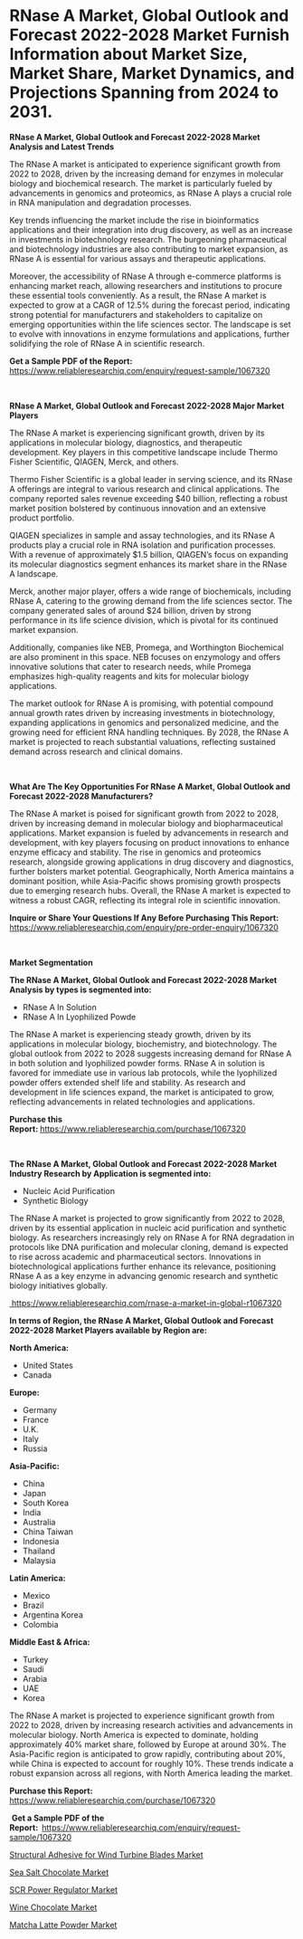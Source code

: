 <p><h1>RNase A Market, Global Outlook and Forecast 2022-2028 Market Furnish Information about Market Size, Market Share, Market Dynamics, and Projections Spanning from 2024 to 2031.</h1></p><p><strong>RNase A Market, Global Outlook and Forecast 2022-2028 Market Analysis and Latest Trends</strong></p>
<p><p>The RNase A market is anticipated to experience significant growth from 2022 to 2028, driven by the increasing demand for enzymes in molecular biology and biochemical research. The market is particularly fueled by advancements in genomics and proteomics, as RNase A plays a crucial role in RNA manipulation and degradation processes.</p><p>Key trends influencing the market include the rise in bioinformatics applications and their integration into drug discovery, as well as an increase in investments in biotechnology research. The burgeoning pharmaceutical and biotechnology industries are also contributing to market expansion, as RNase A is essential for various assays and therapeutic applications.</p><p>Moreover, the accessibility of RNase A through e-commerce platforms is enhancing market reach, allowing researchers and institutions to procure these essential tools conveniently. As a result, the RNase A market is expected to grow at a CAGR of 12.5% during the forecast period, indicating strong potential for manufacturers and stakeholders to capitalize on emerging opportunities within the life sciences sector. The landscape is set to evolve with innovations in enzyme formulations and applications, further solidifying the role of RNase A in scientific research.</p></p>
<p><strong>Get a Sample PDF of the Report:&nbsp;</strong> <a href="https://www.reliableresearchiq.com/enquiry/request-sample/1067320?utm_campaign=1088&utm_medium=2&utm_source=Github&utm_content=ia&utm_term=04122024&utm_id=rnase-a-market-global-outlook-and-forecast-2022-2028">https://www.reliableresearchiq.com/enquiry/request-sample/1067320</a></p>
<p>&nbsp;</p>
<p><strong>RNase A Market, Global Outlook and Forecast 2022-2028 Major Market Players</strong></p>
<p><p>The RNase A market is experiencing significant growth, driven by its applications in molecular biology, diagnostics, and therapeutic development. Key players in this competitive landscape include Thermo Fisher Scientific, QIAGEN, Merck, and others. </p><p>Thermo Fisher Scientific is a global leader in serving science, and its RNase A offerings are integral to various research and clinical applications. The company reported sales revenue exceeding $40 billion, reflecting a robust market position bolstered by continuous innovation and an extensive product portfolio.</p><p>QIAGEN specializes in sample and assay technologies, and its RNase A products play a crucial role in RNA isolation and purification processes. With a revenue of approximately $1.5 billion, QIAGEN’s focus on expanding its molecular diagnostics segment enhances its market share in the RNase A landscape.</p><p>Merck, another major player, offers a wide range of biochemicals, including RNase A, catering to the growing demand from the life sciences sector. The company generated sales of around $24 billion, driven by strong performance in its life science division, which is pivotal for its continued market expansion.</p><p>Additionally, companies like NEB, Promega, and Worthington Biochemical are also prominent in this space. NEB focuses on enzymology and offers innovative solutions that cater to research needs, while Promega emphasizes high-quality reagents and kits for molecular biology applications.</p><p>The market outlook for RNase A is promising, with potential compound annual growth rates driven by increasing investments in biotechnology, expanding applications in genomics and personalized medicine, and the growing need for efficient RNA handling techniques. By 2028, the RNase A market is projected to reach substantial valuations, reflecting sustained demand across research and clinical domains.</p></p>
<p>&nbsp;</p>
<p><strong>What Are The Key Opportunities For RNase A Market, Global Outlook and Forecast 2022-2028 Manufacturers?</strong></p>
<p><p>The RNase A market is poised for significant growth from 2022 to 2028, driven by increasing demand in molecular biology and biopharmaceutical applications. Market expansion is fueled by advancements in research and development, with key players focusing on product innovations to enhance enzyme efficacy and stability. The rise in genomics and proteomics research, alongside growing applications in drug discovery and diagnostics, further bolsters market potential. Geographically, North America maintains a dominant position, while Asia-Pacific shows promising growth prospects due to emerging research hubs. Overall, the RNase A market is expected to witness a robust CAGR, reflecting its integral role in scientific innovation.</p></p>
<p><strong>Inquire or Share Your Questions If Any Before Purchasing This Report:</strong> <a href="https://www.reliableresearchiq.com/enquiry/pre-order-enquiry/1067320?utm_campaign=1088&utm_medium=2&utm_source=Github&utm_content=ia&utm_term=04122024&utm_id=rnase-a-market-global-outlook-and-forecast-2022-2028">https://www.reliableresearchiq.com/enquiry/pre-order-enquiry/1067320</a></p>
<p>&nbsp;</p>
<p><strong>Market Segmentation</strong></p>
<p><strong>The RNase A Market, Global Outlook and Forecast 2022-2028 Market Analysis by types is segmented into:</strong></p>
<p><ul><li>RNase A In Solution</li><li>RNase A In Lyophilized Powde</li></ul></p>
<p><p>The RNase A market is experiencing steady growth, driven by its applications in molecular biology, biochemistry, and biotechnology. The global outlook from 2022 to 2028 suggests increasing demand for RNase A in both solution and lyophilized powder forms. RNase A in solution is favored for immediate use in various lab protocols, while the lyophilized powder offers extended shelf life and stability. As research and development in life sciences expand, the market is anticipated to grow, reflecting advancements in related technologies and applications.</p></p>
<p><strong>Purchase this Report:&nbsp;</strong><a href="https://www.reliableresearchiq.com/purchase/1067320?utm_campaign=1088&utm_medium=2&utm_source=Github&utm_content=ia&utm_term=04122024&utm_id=rnase-a-market-global-outlook-and-forecast-2022-2028">https://www.reliableresearchiq.com/purchase/1067320</a></p>
<p>&nbsp;</p>
<p><strong>The RNase A Market, Global Outlook and Forecast 2022-2028 Market Industry Research by Application is segmented into:</strong></p>
<p><ul><li>Nucleic Acid Purification</li><li>Synthetic Biology</li></ul></p>
<p><p>The RNase A market is projected to grow significantly from 2022 to 2028, driven by its essential application in nucleic acid purification and synthetic biology. As researchers increasingly rely on RNase A for RNA degradation in protocols like DNA purification and molecular cloning, demand is expected to rise across academic and pharmaceutical sectors. Innovations in biotechnological applications further enhance its relevance, positioning RNase A as a key enzyme in advancing genomic research and synthetic biology initiatives globally.</p></p>
<p><a href="https://www.reliableresearchiq.com/rnase-a-market-in-global-r1067320?utm_campaign=1088&utm_medium=2&utm_source=Github&utm_content=ia&utm_term=04122024&utm_id=rnase-a-market-global-outlook-and-forecast-2022-2028">&nbsp;https://www.reliableresearchiq.com/rnase-a-market-in-global-r1067320</a></p>
<p><strong>In terms of Region, the RNase A Market, Global Outlook and Forecast 2022-2028 Market Players available by Region are:</strong></p>
<p>
    <p> <strong> North America: </strong>
        <ul>
            <li>United States</li>
            <li>Canada</li>
        </ul>
        </p> 
    <p> <strong> Europe: </strong>
        <ul>
            <li>Germany</li>
            <li>France</li>
            <li>U.K.</li>
            <li>Italy</li>
            <li>Russia</li>
        </ul>
        </p> 
    <p> <strong> Asia-Pacific: </strong>
        <ul>
            <li>China</li>
            <li>Japan</li>
            <li>South Korea</li>
            <li>India</li>
            <li>Australia</li>
            <li>China Taiwan</li>
            <li>Indonesia</li>
            <li>Thailand</li>
            <li>Malaysia</li>
        </ul>
        </p> 
    <p> <strong> Latin America: </strong>
        <ul>
            <li>Mexico</li>
            <li>Brazil</li>
            <li>Argentina Korea</li>
            <li>Colombia</li>
        </ul>
        </p> 
    <p> <strong> Middle East & Africa: </strong>
        <ul>
            <li>Turkey</li>
            <li>Saudi</li>
            <li>Arabia</li>
            <li>UAE</li>
            <li>Korea</li>
        </ul>
    </p>
    </p>
<p><p>The RNase A market is projected to experience significant growth from 2022 to 2028, driven by increasing research activities and advancements in molecular biology. North America is expected to dominate, holding approximately 40% market share, followed by Europe at around 30%. The Asia-Pacific region is anticipated to grow rapidly, contributing about 20%, while China is expected to account for roughly 10%. These trends indicate a robust expansion across all regions, with North America leading the market.</p></p>
<p><strong>Purchase this Report: </strong><a href="https://www.reliableresearchiq.com/purchase/1067320?utm_campaign=1088&utm_medium=2&utm_source=Github&utm_content=ia&utm_term=04122024&utm_id=rnase-a-market-global-outlook-and-forecast-2022-2028">https://www.reliableresearchiq.com/purchase/1067320</a></p>
<p>&nbsp;<strong>Get a Sample PDF of the Report:&nbsp;&nbsp;</strong><a href="https://www.reliableresearchiq.com/enquiry/request-sample/1067320?utm_campaign=1088&utm_medium=2&utm_source=Github&utm_content=ia&utm_term=04122024&utm_id=rnase-a-market-global-outlook-and-forecast-2022-2028">https://www.reliableresearchiq.com/enquiry/request-sample/1067320</a></p>
<p><strong></strong></p>
<p><p><a href="https://issuu.com/reportprime-2/docs/structural-adhesive-for-wind-turbine-blades-market?utm_campaign=1088&utm_medium=2&utm_source=Github&utm_content=ia&utm_term=04122024&utm_id=rnase-a-market-global-outlook-and-forecast-2022-2028">Structural Adhesive for Wind Turbine Blades Market</a></p><p><a href="https://www.linkedin.com/pulse/comprehensive-sea-salt-chocolate-market-report-segmentation-type-1lowc?utm_campaign=1088&utm_medium=2&utm_source=Github&utm_content=ia&utm_term=04122024&utm_id=rnase-a-market-global-outlook-and-forecast-2022-2028">Sea Salt Chocolate Market</a></p><p><a href="https://issuu.com/reportprime-2/docs/scr-power-regulator-market-size-2030.pptx?utm_campaign=1088&utm_medium=2&utm_source=Github&utm_content=ia&utm_term=04122024&utm_id=rnase-a-market-global-outlook-and-forecast-2022-2028">SCR Power Regulator Market</a></p><p><a href="https://www.linkedin.com/pulse/global-wine-chocolate-market-landscape-future-trends-strategic-0rpjc?utm_campaign=1088&utm_medium=2&utm_source=Github&utm_content=ia&utm_term=04122024&utm_id=rnase-a-market-global-outlook-and-forecast-2022-2028">Wine Chocolate Market</a></p><p><a href="https://www.linkedin.com/pulse/matcha-latte-powder-market-essentials-key-players-demand-drivers-0mojc?utm_campaign=1088&utm_medium=2&utm_source=Github&utm_content=ia&utm_term=04122024&utm_id=rnase-a-market-global-outlook-and-forecast-2022-2028">Matcha Latte Powder Market</a></p></p>